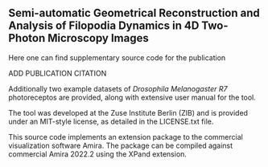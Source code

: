 ## Semi-automatic Geometrical Reconstruction and Analysis of Filopodia Dynamics in 4D Two-Photon Microscopy Images

Here one can find supplementary source code for the publication

ADD PUBLICATION CITATION

Additionally two example datasets of *Drosophila Melanogaster R7* photoreceptos are provided, along with extensive user manual for the tool.

The tool was developed at the Zuse Institute Berlin (ZIB) and is provided under an MIT-style license, as detailed in the LICENSE.txt file.

This source code implements an extension package to the commercial visualization software Amira. The package can be compiled against commercial Amira 2022.2 using the XPand extension.

